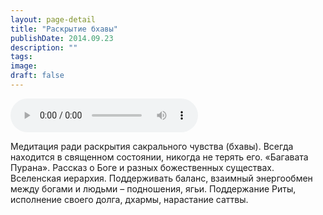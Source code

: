 ```yaml
---
layout: page-detail
title: "Раскрытие бхавы"
publishDate: 2014.09.23
description: ""
tags:
image:
draft: false
---
```


<audio title="2014.09.23 - Раскрытие бхавы.mp3" src="https://filer-api.advayta.org/v1.0/public/files/74599" controls=""></audio>

 Медитация ради раскрытия сакрального чувства (бхавы). Всегда находится в священном состоянии, никогда не терять его. «Багавата Пурана». Рассказ о Боге и разных божественных существах. Вселенская иерархия. Поддерживать баланс, взаимный энергообмен между богами и людьми – подношения, ягьи. Поддержание Риты, исполнение своего долга, дхармы, нарастание саттвы. 

  
